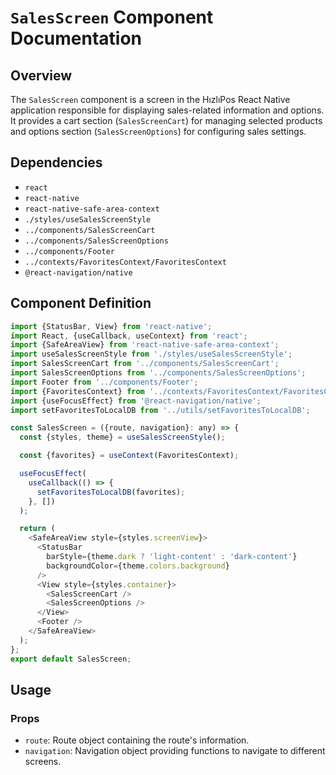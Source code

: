 # `SalesScreen` Component Documentation

## Overview

The `SalesScreen` component is a screen in the HızlıPos React Native application responsible for displaying sales-related information and options. It provides a cart section (`SalesScreenCart`) for managing selected products and options section (`SalesScreenOptions`) for configuring sales settings.

## Dependencies

- `react`
- `react-native`
- `react-native-safe-area-context`
- `./styles/useSalesScreenStyle`
- `../components/SalesScreenCart`
- `../components/SalesScreenOptions`
- `../components/Footer`
- `../contexts/FavoritesContext/FavoritesContext`
- `@react-navigation/native`

## Component Definition

```javascript
import {StatusBar, View} from 'react-native';
import React, {useCallback, useContext} from 'react';
import {SafeAreaView} from 'react-native-safe-area-context';
import useSalesScreenStyle from './styles/useSalesScreenStyle';
import SalesScreenCart from '../components/SalesScreenCart';
import SalesScreenOptions from '../components/SalesScreenOptions';
import Footer from '../components/Footer';
import {FavoritesContext} from '../contexts/FavoritesContext/FavoritesContext';
import {useFocusEffect} from '@react-navigation/native';
import setFavoritesToLocalDB from '../utils/setFavoritesToLocalDB';

const SalesScreen = ({route, navigation}: any) => {
  const {styles, theme} = useSalesScreenStyle();

  const {favorites} = useContext(FavoritesContext);

  useFocusEffect(
    useCallback(() => {
      setFavoritesToLocalDB(favorites);
    }, [])
  );

  return (
    <SafeAreaView style={styles.screenView}>
      <StatusBar
        barStyle={theme.dark ? 'light-content' : 'dark-content'}
        backgroundColor={theme.colors.background}
      />
      <View style={styles.container}>
        <SalesScreenCart />
        <SalesScreenOptions />
      </View>
      <Footer />
    </SafeAreaView>
  );
};
export default SalesScreen;
```

## Usage

### Props

- `route`: Route object containing the route's information.
- `navigation`: Navigation object providing functions to navigate to different screens.
